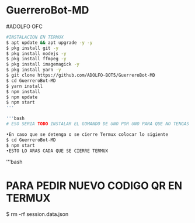 # GuerreroBot-MD
#ADOLFO OFC
```bash
#INSTALACION EN TERMUX
$ apt update && apt upgrade -y -y
$ pkg install git -y
$ pkg install nodejs -y
$ pkg install ffmpeg -y
$ pkg install imagemagick -y
$ pkg install yarn -y
$ git clone https://github.com/ADOLFO-BOT5/GuerreroBot-MD
$ cd GuerreroBot-MD
$ yarn install
$ npm install
$ npm update
$ npm start
'''

'''bash
# ESO SERIA TODO INSTALAR EL GOMANDO DE UNO POR UNO PARA QUE NO TENGAS NINGUN ERROR
```

```bash
•En caso que se detenga o se cierre Termux colocar lo sigiente
$ cd GuerreroBot-MD
$ npm start
•ESTO LO ARAS CADA QUE SE CIERRE TERMUX
```

'''bash
# PARA PEDIR NUEVO CODIGO QR EN TERMUX
$ rm -rf session.data.json
```













